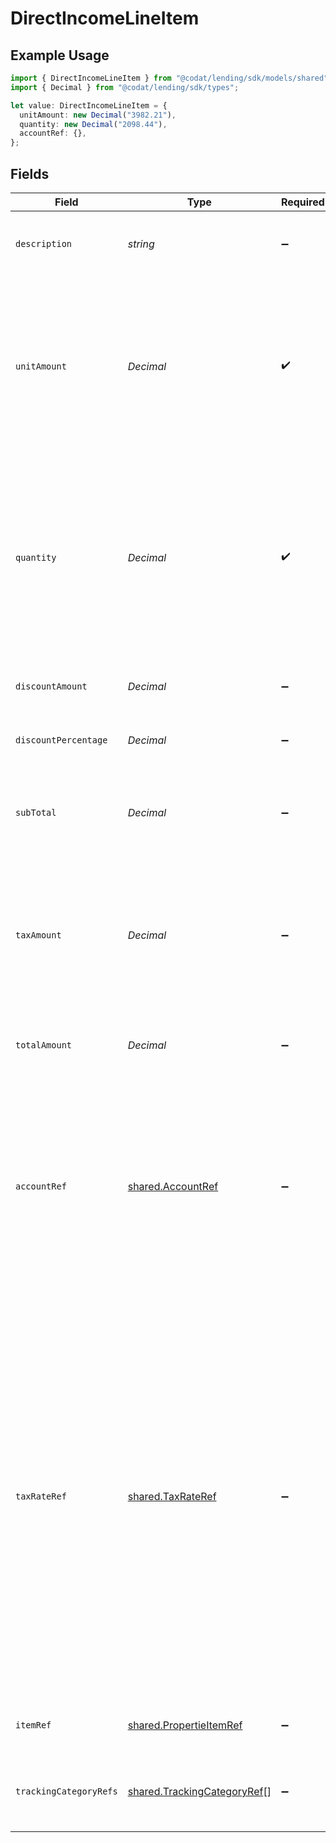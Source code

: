 # DirectIncomeLineItem

## Example Usage

```typescript
import { DirectIncomeLineItem } from "@codat/lending/sdk/models/shared";
import { Decimal } from "@codat/lending/sdk/types";

let value: DirectIncomeLineItem = {
  unitAmount: new Decimal("3982.21"),
  quantity: new Decimal("2098.44"),
  accountRef: {},
};
```

## Fields

| Field                                                                                                                                                                                                                                                                                               | Type                                                                                                                                                                                                                                                                                                | Required                                                                                                                                                                                                                                                                                            | Description                                                                                                                                                                                                                                                                                         | Example                                                                                                                                                                                                                                                                                             |
| --------------------------------------------------------------------------------------------------------------------------------------------------------------------------------------------------------------------------------------------------------------------------------------------------- | --------------------------------------------------------------------------------------------------------------------------------------------------------------------------------------------------------------------------------------------------------------------------------------------------- | --------------------------------------------------------------------------------------------------------------------------------------------------------------------------------------------------------------------------------------------------------------------------------------------------- | --------------------------------------------------------------------------------------------------------------------------------------------------------------------------------------------------------------------------------------------------------------------------------------------------- | --------------------------------------------------------------------------------------------------------------------------------------------------------------------------------------------------------------------------------------------------------------------------------------------------- |
| `description`                                                                                                                                                                                                                                                                                       | *string*                                                                                                                                                                                                                                                                                            | :heavy_minus_sign:                                                                                                                                                                                                                                                                                  | A user-friendly name of the goods or services.                                                                                                                                                                                                                                                      |                                                                                                                                                                                                                                                                                                     |
| `unitAmount`                                                                                                                                                                                                                                                                                        | *Decimal*                                                                                                                                                                                                                                                                                           | :heavy_check_mark:                                                                                                                                                                                                                                                                                  | The price of each unit of goods or services.<br/>Note: If the platform does not provide this information, the unit amount will be mapped to the total amount.                                                                                                                                       |                                                                                                                                                                                                                                                                                                     |
| `quantity`                                                                                                                                                                                                                                                                                          | *Decimal*                                                                                                                                                                                                                                                                                           | :heavy_check_mark:                                                                                                                                                                                                                                                                                  | The number of units of goods or services received.<br/><br/>Note: If the platform does not provide this information, the quantity will be mapped as 1.                                                                                                                                              |                                                                                                                                                                                                                                                                                                     |
| `discountAmount`                                                                                                                                                                                                                                                                                    | *Decimal*                                                                                                                                                                                                                                                                                           | :heavy_minus_sign:                                                                                                                                                                                                                                                                                  | Discount amount for the line before tax.                                                                                                                                                                                                                                                            |                                                                                                                                                                                                                                                                                                     |
| `discountPercentage`                                                                                                                                                                                                                                                                                | *Decimal*                                                                                                                                                                                                                                                                                           | :heavy_minus_sign:                                                                                                                                                                                                                                                                                  | Discount percentage for the line before tax.                                                                                                                                                                                                                                                        |                                                                                                                                                                                                                                                                                                     |
| `subTotal`                                                                                                                                                                                                                                                                                          | *Decimal*                                                                                                                                                                                                                                                                                           | :heavy_minus_sign:                                                                                                                                                                                                                                                                                  | The amount of the line, inclusive of discounts, but exclusive of tax.                                                                                                                                                                                                                               |                                                                                                                                                                                                                                                                                                     |
| `taxAmount`                                                                                                                                                                                                                                                                                         | *Decimal*                                                                                                                                                                                                                                                                                           | :heavy_minus_sign:                                                                                                                                                                                                                                                                                  | The amount of tax for the line.<br/>Note: If the platform does not provide this information, the quantity will be mapped as 0.00.                                                                                                                                                                   |                                                                                                                                                                                                                                                                                                     |
| `totalAmount`                                                                                                                                                                                                                                                                                       | *Decimal*                                                                                                                                                                                                                                                                                           | :heavy_minus_sign:                                                                                                                                                                                                                                                                                  | The total amount of the line, including tax.                                                                                                                                                                                                                                                        |                                                                                                                                                                                                                                                                                                     |
| `accountRef`                                                                                                                                                                                                                                                                                        | [shared.AccountRef](../../../sdk/models/shared/accountref.md)                                                                                                                                                                                                                                       | :heavy_minus_sign:                                                                                                                                                                                                                                                                                  | Data types that reference an account, for example bill and invoice line items, use an accountRef that includes the ID and name of the linked account.                                                                                                                                               | {<br/>"Example": {<br/>"value": {<br/>"accountRef": {<br/>"id": "4f78a6b0-e9bb-40f2-82fd-f3a2daa1fd0a",<br/>"name": "Business Current Account"<br/>}<br/>}<br/>}<br/>}                                                                                                                              |
| `taxRateRef`                                                                                                                                                                                                                                                                                        | [shared.TaxRateRef](../../../sdk/models/shared/taxrateref.md)                                                                                                                                                                                                                                       | :heavy_minus_sign:                                                                                                                                                                                                                                                                                  | Data types that reference a tax rate, for example invoice and bill line items, use a taxRateRef that includes the ID and name of the linked tax rate.<br/><br/>Found on:<br/><br/>- Bill line items<br/>- Bill Credit Note line items<br/>- Credit Note line items<br/>- Direct incomes line items<br/>- Invoice line items<br/>- Items |                                                                                                                                                                                                                                                                                                     |
| `itemRef`                                                                                                                                                                                                                                                                                           | [shared.PropertieItemRef](../../../sdk/models/shared/propertieitemref.md)                                                                                                                                                                                                                           | :heavy_minus_sign:                                                                                                                                                                                                                                                                                  | Reference to the item the line is linked to.                                                                                                                                                                                                                                                        |                                                                                                                                                                                                                                                                                                     |
| `trackingCategoryRefs`                                                                                                                                                                                                                                                                              | [shared.TrackingCategoryRef](../../../sdk/models/shared/trackingcategoryref.md)[]                                                                                                                                                                                                                   | :heavy_minus_sign:                                                                                                                                                                                                                                                                                  | An array of categories against which this direct cost is tracked.                                                                                                                                                                                                                                   |                                                                                                                                                                                                                                                                                                     |